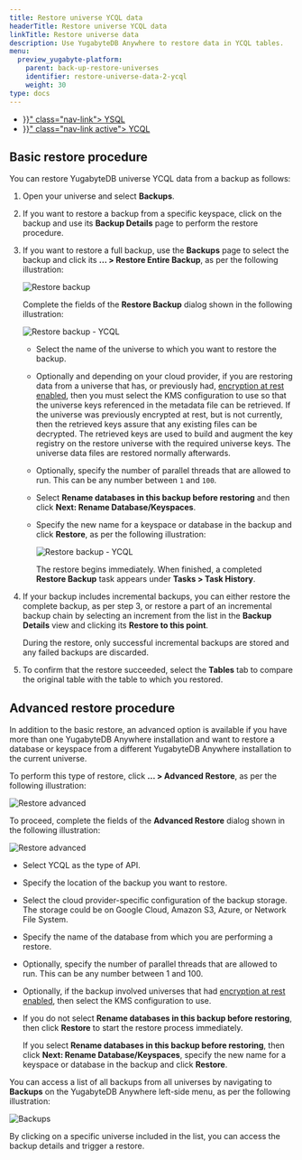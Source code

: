 ```yaml
---
title: Restore universe YCQL data
headerTitle: Restore universe YCQL data
linkTitle: Restore universe data
description: Use YugabyteDB Anywhere to restore data in YCQL tables.
menu:
  preview_yugabyte-platform:
    parent: back-up-restore-universes
    identifier: restore-universe-data-2-ycql
    weight: 30
type: docs
---
```


<ul class="nav nav-tabs-alt nav-tabs-yb">

  <li >
    <a href="{{< relref "./ysql.md" >}}" class="nav-link">
      <i class="icon-postgres" aria-hidden="true"></i>
      YSQL
    </a>
  </li>

  <li >
    <a href="{{< relref "./ycql.md" >}}" class="nav-link active">
      <i class="icon-cassandra" aria-hidden="true"></i>
      YCQL
    </a>
  </li>

</ul>

## Basic restore procedure

You can restore YugabyteDB universe YCQL data from a backup as follows:

1. Open your universe and select **Backups**.

2. If you want to restore a backup from a specific keyspace, click on the backup and use its **Backup Details** page to perform the restore procedure.

3. If you want to restore a full backup, use the **Backups** page to select the backup and click its **... > Restore Entire Backup**, as per the following illustration:

    ![Restore backup](/images/yp/restore-entire-backup-ycql.png)

    Complete the fields of the **Restore Backup** dialog shown in the following illustration:

    ![Restore backup - YCQL](/images/yp/restore-universe-data-ycql-1.png)

    - Select the name of the universe to which you want to restore the backup.

    - Optionally and depending on your cloud provider, if you are restoring data from a universe that has, or previously had, [encryption at rest enabled](../../../security/enable-encryption-at-rest), then you must select the KMS configuration to use so that the universe keys referenced in the metadata file can be retrieved. If the universe was previously encrypted at rest, but is not currently, then the retrieved keys assure that any existing files can be decrypted. The retrieved keys are used to build and augment the key registry on the restore universe with the required universe keys. The universe data files are restored normally afterwards.

    - Optionally, specify the number of parallel threads that are allowed to run. This can be any number between `1` and `100`.

    - Select **Rename databases in this backup before restoring** and then click **Next: Rename Database/Keyspaces**.

    - Specify the new name for a keyspace or database in the backup and click **Restore**, as per the following illustration:

      ![Restore backup - YCQL](/images/yp/restore-universe-data-ycql-2.png)

      The restore begins immediately. When finished, a completed **Restore Backup** task appears under **Tasks > Task History**.

4. If your backup includes incremental backups, you can either restore the complete backup, as per step 3, or restore a part of an incremental backup chain by selecting an increment from the list in the **Backup Details** view and clicking its **Restore to this point**.

    During the restore, only successful incremental backups are stored and any failed backups are discarded.

5. To confirm that the restore succeeded, select the **Tables** tab to compare the original table with the table to which you restored.

## Advanced restore procedure

In addition to the basic restore, an advanced option is available if you have more than one YugabyteDB Anywhere installation and want to restore a database or keyspace from a different YugabyteDB Anywhere installation to the current universe.

To perform this type of restore, click **... > Advanced Restore**, as per the following illustration:

![Restore advanced](/images/yp/restore-advanced-ycql-1.png)

To proceed, complete the fields of the **Advanced Restore** dialog shown in the following illustration:

![Restore advanced](/images/yp/restore-advanced-ycql.png)

- Select YCQL as the type of API.

- Specify the location of the backup you want to restore.

- Select the cloud provider-specific configuration of the backup storage. The storage could be on Google Cloud, Amazon S3, Azure, or Network File System.

- Specify the name of the database from which you are performing a restore.

- Optionally, specify the number of parallel threads that are allowed to run. This can be any number between 1 and 100.

- Optionally, if the backup involved universes that had [encryption at rest enabled](/preview/yugabyte-platform/security/enable-encryption-at-rest), then select the KMS configuration to use.

- If you do not select **Rename databases in this backup before restoring**, then click **Restore** to start the restore process immediately.

  If you select **Rename databases in this backup before restoring**, then click **Next: Rename Database/Keyspaces**, specify the new name for a keyspace or database in the backup and click **Restore**.

You can access a list of all backups from all universes by navigating to **Backups** on the YugabyteDB Anywhere left-side menu, as per the following illustration:

![Backups](/images/yp/backups-list.png)

By clicking on a specific universe included in the list, you can access the backup details and trigger a restore.